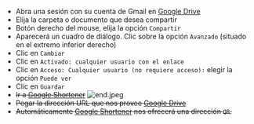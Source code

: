 * Abra una sesión con su cuenta de Gmail en [Google Drive](https://drive.google.com/)
* Elija la carpeta o documento que desea compartir
* Botón derecho del mouse, elija la opción `Compartir`
* Aparecerá un cuadro de diálogo. Clic sobre la opción `Avanzado` (situado en el extremo inferior derecho)
* Clic en `Cambiar`
* Clic en `Activado: cualquier usuario con el enlace`
* Clic en `Acceso: Cualquier usuario (no requiere acceso):` elegir la opción `Puede ver`
* Clic en `Guardar`
* ~~Ir a [Google Shortener](https://goo.gl/)~~
![end.jpeg](https://bitbucket.org/repo/BgLpKje/images/2295901297-end.jpeg)
* ~~Pegar la dirección URL que nos provee [Google Drive](https://drive.google.com/)~~
* ~~Automáticamente [Google Shortener](https://goo.gl/) nos ofrecerá una dirección `QR`.~~
